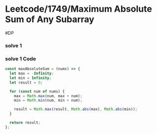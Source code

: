 # Leetcode/1749/Maximum Absolute Sum of Any Subarray

#DP

### solve 1

### solve 1 Code

```js
const maxAbsoluteSum = (nums) => {
  let max = -Infinity;
  let min = Infinity;
  let result = 0;

  for (const num of nums) {
    max = Math.max(num, max + num);
    min = Math.min(num, min + num);

    result = Math.max(result, Math.abs(max), Math.abs(min));
  }

  return result;
};
```
